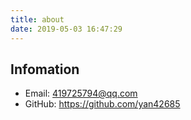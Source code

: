 ```yaml
---
title: about
date: 2019-05-03 16:47:29
---
```


## Infomation

- Email: 419725794@qq.com
- GitHub: https://github.com/yan42685
